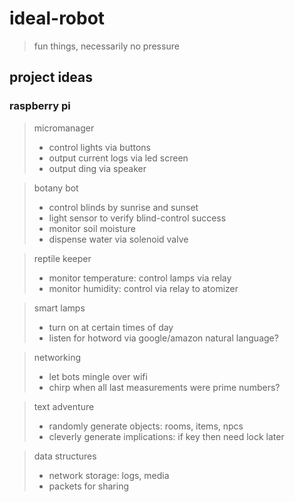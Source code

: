 # ideal-robot
> fun things, necessarily no pressure

## project ideas

### raspberry pi
> micromanager
> * control lights via buttons
> * output current logs via led screen
> * output ding via speaker

> botany bot
> * control blinds by sunrise and sunset
> * light sensor to verify blind-control success
> * monitor soil moisture
> * dispense water via solenoid valve

> reptile keeper
> * monitor temperature: control lamps via relay
> * monitor humidity: control via relay to atomizer

> smart lamps
> * turn on at certain times of day
> * listen for hotword via google/amazon natural language?

> networking
> * let bots mingle over wifi
> * chirp when all last measurements were prime numbers?

> text adventure
> * randomly generate objects: rooms, items, npcs
> * cleverly generate implications: if key then need lock later

> data structures
> * network storage: logs, media
> * packets for sharing

